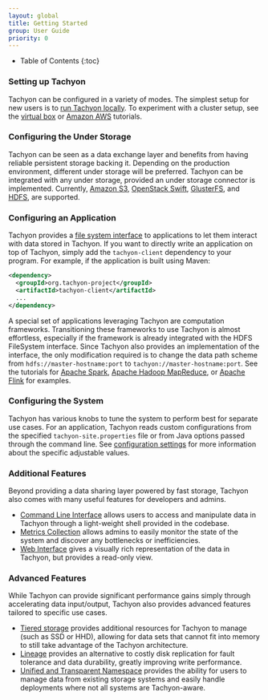 ```yaml
---
layout: global
title: Getting Started
group: User Guide
priority: 0
---
```


* Table of Contents
{:toc}

### Setting up Tachyon

Tachyon can be configured in a variety of modes. The simplest setup for new users is to
[run Tachyon locally](Running-Tachyon-Locally.html). To experiment with a cluster setup, see the
[virtual box](Running-Tachyon-on-Virtual-Box.html) or [Amazon AWS](Running-Tachyon-on-EC2.html)
tutorials.

### Configuring the Under Storage

Tachyon can be seen as a data exchange layer and benefits from having reliable persistent storage
backing it. Depending on the production environment, different under storage will be preferred.
Tachyon can be integrated with any under storage, provided an under storage connector is implemented.
Currently, [Amazon S3](Configuring-Tachyon-with-S3.html),
[OpenStack Swift](Configuring-Tachyon-with-Swift.html),
[GlusterFS](Configuring-Tachyon-with-GlusterFS.html), and
[HDFS](Configuring-Tachyon-with-HDFS.html), are supported.

### Configuring an Application

Tachyon provides a [file system interface](File-System-API.html) to applications to let them
interact with data stored in Tachyon. If you want to directly write an application on top of 
Tachyon, simply add the `tachyon-client` dependency to your program. For example, if the 
application is built using Maven:

```xml
<dependency>
  <groupId>org.tachyon-project</groupId>
  <artifactId>tachyon-client</artifactId>
  ...
</dependency>
```

A special set of applications leveraging Tachyon are computation frameworks. Transitioning these
frameworks to use Tachyon is almost effortless, especially if the framework is already integrated
with the HDFS FileSystem interface. Since Tachyon also provides an implementation of the
interface, the only modification required is to change the data path scheme from
`hdfs://master-hostname:port` to `tachyon://master-hostname:port`. See the tutorials for
[Apache Spark](Running-Spark-on-Tachyon.html),
[Apache Hadoop MapReduce](Running-Hadoop-MapReduce-on-Tachyon.html), or
[Apache Flink](Running-Flink-on-Tachyon.html) for examples.

### Configuring the System

Tachyon has various knobs to tune the system to perform best for separate use cases. For an
application, Tachyon reads custom configurations from the specified `tachyon-site.properties` file
or from Java options passed through the command line. See
[configuration settings](Configuration-Settings.html) for more information about the specific
adjustable values.

### Additional Features

Beyond providing a data sharing layer powered by fast storage, Tachyon also comes with many useful
features for developers and admins.

* [Command Line Interface](Command-Line-Interface.html) allows users to access and manipulate data
in Tachyon through a light-weight shell provided in the codebase.
* [Metrics Collection](Metrics-System.html) allows admins to easily monitor the state of the system
and discover any bottlenecks or inefficiencies.
* [Web Interface](Web-Interface.html) gives a visually rich representation of the data in Tachyon,
but provides a read-only view.

### Advanced Features

While Tachyon can provide significant performance gains simply through accelerating data
input/output, Tachyon also provides advanced features tailored to specific use cases.

* [Tiered storage](Tiered-Storage-on-Tachyon.html) provides additional resources for Tachyon to
manage (such as SSD or HHD), allowing for data sets that cannot fit into memory to still take 
advantage of the Tachyon architecture.
* [Lineage](Lineage-API.html) provides an alternative to costly disk replication for fault tolerance and
data durability, greatly improving write performance.
* [Unified and Transparent Namespace](Unified-and-Transparent-Namespace.html) provides the ability
for users to manage data from existing storage systems and easily handle deployments where not all
systems are Tachyon-aware.
